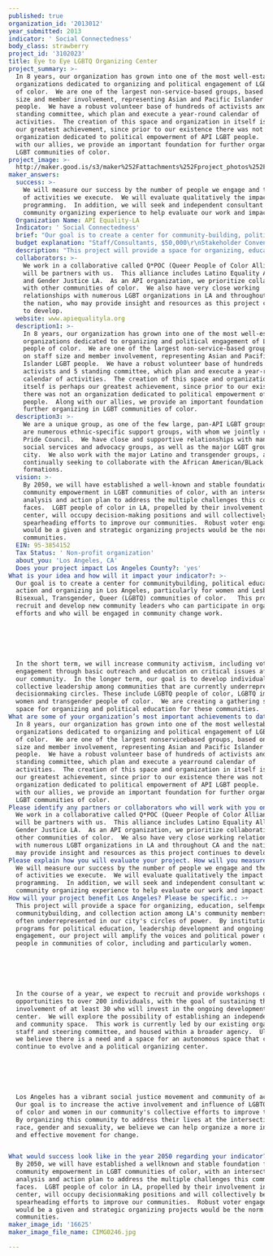 ```yaml
---
published: true
organization_id: '2013012'
year_submitted: 2013
indicator: ' Social Connectedness'
body_class: strawberry
project_id: '3102023'
title: Eye to Eye LGBTQ Organizing Center
project_summary: >-
  In 8 years, our organization has grown into one of the most well-established
  organizations dedicated to organizing and political engagement of LGBT people
  of color.  We are one of the largest non-service-based groups, based on staff
  size and member involvement, representing Asian and Pacific Islander LGBT
  people.  We have a robust volunteer base of hundreds of activists and 5
  standing committee, which plan and execute a year-round calendar of
  activities.  The creation of this space and organization in itself is perhaps
  our greatest achievement, since prior to our existence there was not an
  organization dedicated to political empowerment of API LGBT people.  Along
  with our allies, we provide an important foundation for further organizing in
  LGBT communities of color.
project_image: >-
  http://maker.good.is/s3/maker%252Fattachments%252Fproject_photos%252Fimages%252F16625%252Fdisplay%252FCIMG0246.jpg=c570x385
maker_answers:
  success: >-
    We will measure our success by the number of people we engage and the number
    of activities we execute.  We will evaluate qualitatively the impact of our
    programming.  In addition, we will seek and independent consultant with
    community organizing experience to help evaluate our work and impact. 
  Organization Name: API Equality-LA
  Indicator: ' Social Connectedness'
  brief: "Our goal is to create a center for community-building, political education, action and organizing in Los Angeles, particularly for women and Lesbian, Gay, Bisexual, Transgender, Queer (LGBTQ) communities of color.   This project will recruit and develop new community leaders who can participate in organizing efforts and who will be engaged in community change work.\r\n\r\nIn the short term, we will increase community activism, including voter engagement through basic outreach and education on critical issues affecting our community.  In the longer term, our goal is to develop individual and collective leadership among communities that are currently underrepresented in decisionmaking circles. These include LGBTQ people of color, LGBTQ immigrants, women and transgender people of color.  We are creating a gathering space and space for organizing and political education for these communities."
  budget explanation: "Staff/Consultants, $50,000\r\nStakeholder Convenings and Meetings, $4800\r\nMaterials and Supplies, $1800\r\nEquipment (computer, tech), $3000\r\nCommunications/IT support, $7200\r\nPrinting, $2500\r\nTravel/Transportation, $2000\r\nTrainings/Curriculum Development, $5000\r\nOutreach/Recruitment/Retention $8000\r\nInterns/Trainees, $3000\r\nPostage $500\r\nSpace rental, $9200\r\nOther event costs, $3000"
  description: "This project will provide a space for organizing, education, self-empowerment, community-building, and collection action among LA's community members, who are often under-represented in our city's circles of power.  By institutionalizing programs for political education, leadership development and ongoing civic engagement, our project will amplify the voices and political power of LGBT people in communities of color, including and particularly women. \r\n\r\nIn the course of a year, we expect to recruit and provide workshops or other opportunities to over 200 individuals, with the goal of sustaining the involvement of at least 30 who will invest in the ongoing development of the center.  We will explore the possibility of establishing an independent center and community space.  This work is currently led by our existing organization, staff and steering committee, and housed within a broader agency.  Ultimately, we believe there is a need and a space for an autonomous space that can continue to evolve and a political organizing center.\r\n\r\nLos Angeles has a vibrant social justice movement and community of activists.  Our goal is to increase the active involvement and influence of LGBTQ people of color and women in our community's collective efforts to improve the city.  By organizing this community to address their lives at the intersections of race, gender and sexuality, we believe we can help organize a more inclusive and effective movement for change. \r\n"
  collaborators: >-
    We work in a collaborative called Q*POC (Queer People of Color Alliance) who
    will be partners with us.  This alliance includes Latino Equality Alliance
    and Gender Justice LA.  As an API organization, we prioritize collaboration
    with other communities of color.  We also have very close working
    relationships with numerous LGBT organizations in LA and throughout CA and
    the nation, who may provide insight and resources as this project continues
    to develop.
  website: www.apiequalityla.org
  description1: >-
    In 8 years, our organization has grown into one of the most well-established
    organizations dedicated to organizing and political engagement of LGBT
    people of color.  We are one of the largest non-service-based groups, based
    on staff size and member involvement, representing Asian and Pacific
    Islander LGBT people.  We have a robust volunteer base of hundreds of
    activists and 5 standing committee, which plan and execute a year-round
    calendar of activities.  The creation of this space and organization in
    itself is perhaps our greatest achievement, since prior to our existence
    there was not an organization dedicated to political empowerment of API LGBT
    people.  Along with our allies, we provide an important foundation for
    further organizing in LGBT communities of color.
  description3: >-
    We are a unique group, as one of the few large, pan-API LGBT groups.  There
    are numerous ethnic-specific support groups, with whom we jointly run API
    Pride Council.  We have close and supportive relationships with many API
    social services and advocacy groups, as well as the major LGBT groups in the
    city.  We also work with the major Latino and transgender groups, and are
    continually seeking to collaborate with the African American/BLack LGBT
    formations.  
  vision: >-
    By 2050, we will have established a well-known and stable foundation for
    community empowerment in LGBT communities of color, with an intersectional
    analysis and action plan to address the multiple challenges this community
    faces.  LGBT people of color in LA, propelled by their involvement in our
    center, will occupy decision-making positions and will collectively be
    spearheading efforts to improve our communities.  Robust voter engagement
    would be a given and strategic organizing projects would be the norm in our
    communities.  
  EIN: 95-3854152
  Tax Status: ' Non-profit organization'
  about_you: 'Los Angeles, CA'
  Does your project impact Los Angeles County?: 'yes'
What is your idea and how will it impact your indicator?: >-
  Our goal is to create a center for communitybuilding, political education,
  action and organizing in Los Angeles, particularly for women and Lesbian, Gay,
  Bisexual, Transgender, Queer (LGBTQ) communities of color.   This project will
  recruit and develop new community leaders who can participate in organizing
  efforts and who will be engaged in community change work.






  In the short term, we will increase community activism, including voter
  engagement through basic outreach and education on critical issues affecting
  our community.  In the longer term, our goal is to develop individual and
  collective leadership among communities that are currently underrepresented in
  decisionmaking circles. These include LGBTQ people of color, LGBTQ immigrants,
  women and transgender people of color.  We are creating a gathering space and
  space for organizing and political education for these communities.
What are some of your organization’s most important achievements to date?: >-
  In 8 years, our organization has grown into one of the most wellestablished
  organizations dedicated to organizing and political engagement of LGBT people
  of color.  We are one of the largest nonservicebased groups, based on staff
  size and member involvement, representing Asian and Pacific Islander LGBT
  people.  We have a robust volunteer base of hundreds of activists and 5
  standing committee, which plan and execute a yearround calendar of
  activities.  The creation of this space and organization in itself is perhaps
  our greatest achievement, since prior to our existence there was not an
  organization dedicated to political empowerment of API LGBT people.  Along
  with our allies, we provide an important foundation for further organizing in
  LGBT communities of color.
Please identify any partners or collaborators who will work with you on this project.: >-
  We work in a collaborative called Q*POC (Queer People of Color Alliance) who
  will be partners with us.  This alliance includes Latino Equality Alliance and
  Gender Justice LA.  As an API organization, we prioritize collaboration with
  other communities of color.  We also have very close working relationships
  with numerous LGBT organizations in LA and throughout CA and the nation, who
  may provide insight and resources as this project continues to develop.
Please explain how you will evaluate your project. How will you measure success?: >-
  We will measure our success by the number of people we engage and the number
  of activities we execute.  We will evaluate qualitatively the impact of our
  programming.  In addition, we will seek and independent consultant with
  community organizing experience to help evaluate our work and impact. 
How will your project benefit Los Angeles? Please be specific.: >+
  This project will provide a space for organizing, education, selfempowerment,
  communitybuilding, and collection action among LA's community members, who are
  often underrepresented in our city's circles of power.  By institutionalizing
  programs for political education, leadership development and ongoing civic
  engagement, our project will amplify the voices and political power of LGBT
  people in communities of color, including and particularly women. 






  In the course of a year, we expect to recruit and provide workshops or other
  opportunities to over 200 individuals, with the goal of sustaining the
  involvement of at least 30 who will invest in the ongoing development of the
  center.  We will explore the possibility of establishing an independent center
  and community space.  This work is currently led by our existing organization,
  staff and steering committee, and housed within a broader agency.  Ultimately,
  we believe there is a need and a space for an autonomous space that can
  continue to evolve and a political organizing center.






  Los Angeles has a vibrant social justice movement and community of activists. 
  Our goal is to increase the active involvement and influence of LGBTQ people
  of color and women in our community's collective efforts to improve the city. 
  By organizing this community to address their lives at the intersections of
  race, gender and sexuality, we believe we can help organize a more inclusive
  and effective movement for change. 


What would success look like in the year 2050 regarding your indicator?: >-
  By 2050, we will have established a wellknown and stable foundation for
  community empowerment in LGBT communities of color, with an intersectional
  analysis and action plan to address the multiple challenges this community
  faces.  LGBT people of color in LA, propelled by their involvement in our
  center, will occupy decisionmaking positions and will collectively be
  spearheading efforts to improve our communities.  Robust voter engagement
  would be a given and strategic organizing projects would be the norm in our
  communities.  
maker_image_id: '16625'
maker_image_file_name: CIMG0246.jpg

---
```

